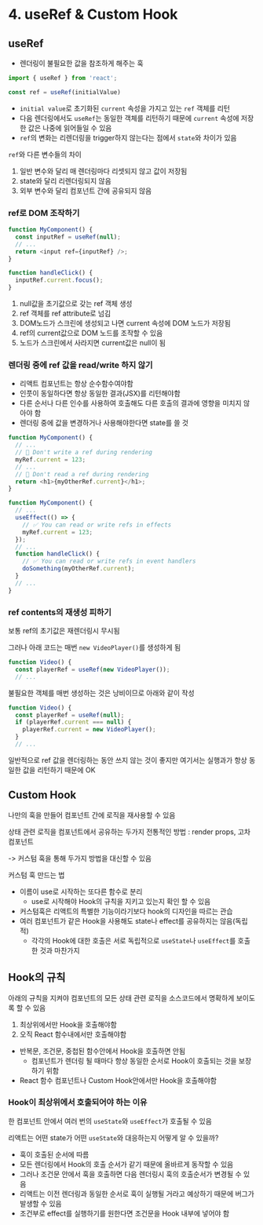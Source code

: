 # 4. useRef & Custom Hook

## useRef

- 렌더링이 불필요한 값을 참조하게 해주는 훅

```js
import { useRef } from 'react';

const ref = useRef(initialValue)
```

- `initial value`로 초기화된 `current` 속성을 가지고 있는 `ref` 객체를 리턴
- 다음 렌더링에서도 `useRef`는 동일한 객체를 리턴하기 때문에 `current` 속성에 저장한 값은
나중에 읽어들일 수 있음
- `ref`의 변화는 리렌더링을 trigger하지 않는다는 점에서 `state`와 차이가 있음

`ref`와 다른 변수들의 차이

1. 일반 변수와 달리 매 렌더링마다 리셋되지 않고 값이 저장됨
2. state와 달리 리렌더링되지 않음
3. 외부 변수와 달리 컴포넌트 간에 공유되지 않음

### ref로 DOM 조작하기

``` js
function MyComponent() {
  const inputRef = useRef(null);
  // ...
  return <input ref={inputRef} />;
}

function handleClick() {
  inputRef.current.focus();
}
```

1. null값을 초기값으로 갖는 ref 객체 생성
2. ref 객체를 ref attribute로 넘김
3. DOM노드가 스크린에 생성되고 나면 current 속성에 DOM 노드가 저장됨
4. ref의 current값으로 DOM 노드를 조작할 수 있음
5. 노드가 스크린에서 사라지면 current값은 null이 됨

### 렌더링 중에 ref 값을 read/write 하지 않기

- 리액트 컴포넌트는 항상 순수함수여야함
- 인풋이 동일하다면 항상 동일한 결과(JSX)를 리턴해야함
- 다른 순서나 다른 인수를 사용하여 호출해도 다른 호출의 결과에 영향을 미치지 않아야 함
- 렌더링 중에 값을 변경하거나 사용해야한다면 state를 쓸 것

``` js
function MyComponent() {
  // ...
  // 🚩 Don't write a ref during rendering
  myRef.current = 123;
  // ...
  // 🚩 Don't read a ref during rendering
  return <h1>{myOtherRef.current}</h1>;
}

function MyComponent() {
  // ...
  useEffect(() => {
    // ✅ You can read or write refs in effects
    myRef.current = 123;
  });
  // ...
  function handleClick() {
    // ✅ You can read or write refs in event handlers
    doSomething(myOtherRef.current);
  }
  // ...
}
```

### ref contents의 재생성 피하기

보통 ref의 초기값은 재렌더링시 무시됨

그러나 아래 코드는 매번 `new VideoPlayer()`를 생성하게 됨

```js
function Video() {
  const playerRef = useRef(new VideoPlayer());
  // ...
```

불필요한 객체를 매번 생성하는 것은 낭비이므로 아래와 같이 작성

```js
function Video() {
  const playerRef = useRef(null);
  if (playerRef.current === null) {
    playerRef.current = new VideoPlayer();
  }
  // ...
```

일반적으로 ref 값을 렌더링하는 동안 쓰지 않는 것이 좋지만 여기서는 실행과가 항상 동일한 값을
리턴하기 때문에 OK

## Custom Hook

나만의 훅을 만들어 컴포넌트 간에 로직을 재사용할 수 있음

상태 관련 로직을 컴포넌트에서 공유하는 두가지 전통적인 방법 : render props, 고차컴포넌트

-> 커스텀 훅을 통해 두가지 방법을 대신할 수 있음

커스텀 훅 만드는 법

- 이름이 use로 시작하는 또다른 함수로 분리
  - use로 시작해야 Hook의 규칙을 지키고 있는지 확인 할 수 있음
- 커스텀훅은 리액트의 특별한 기능이라기보다 hook의 디자인을 따르는 관습
- 여러 컴포넌트가 같은 Hook을 사용해도 state나 effect를 공유하지는 않음(독립적)
  - 각각의 Hook에 대한 호출은 서로 독립적으로 `useState`나 `useEffect`를 호출한 것과 마찬가지

## Hook의 규칙

아래의 규칙을 지켜야 컴포넌트의 모든 상태 관련 로직을 소스코드에서 명확하게 보이도록 할 수 있음

1. 최상위에서만 Hook을 호출해야함
2. 오직 React 함수내에서만 호출해야함

- 반복문, 조건문, 중첩된 함수안에서 Hook을 호출하면 안됨
  - 컴포넌트가 렌더링 될 때마다 항상 동일한 순서로 Hook이 호출되는 것을 보장하기 위함
- React 함수 컴포넌트나 Custom Hook안에서만 Hook을 호출해야함

### Hook이 최상위에서 호출되어야 하는 이유

한 컴포넌트 안에서 여러 번의 `useState`와 `useEffect`가 호출될 수 있음

리액트는 어떤 state가 어떤 `useState`와 대응하는지 어떻게 알 수 있을까?

- 훅이 호출된 순서에 따름
- 모든 렌더링에서 Hook의 호출 순서가 같기 때문에 올바르게 동작할 수 있음
- 그러나 조건문 안에서 훅을 호출하면 다음 렌더링시 훅의 호출순서가 변경될 수 있음
- 리액트는 이전 렌더링과 동일한 순서로 훅이 실행될 거라고 예상하기 때문에 버그가 발생할 수 있음
- 조건부로 effect를 실행하기를 원한다면 조건문을 Hook 내부에 넣어야 함
